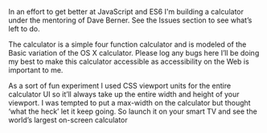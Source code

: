 In an effort to get better at JavaScript and ES6 I'm building a calculator under the mentoring of Dave Berner. See the Issues section to see what’s left to do.

The calculator is a simple four function calculator and is modeled of the Basic variation of the OS X calculator. Please log any bugs here 
I’ll be doing my best to make this calculator accessible as accessibility on the Web is important to me.

As a sort of fun experiment I used CSS viewport units for the entire calculator UI so it’ll always take up the entire width and height of your viewport. I was tempted to put a max-width on the calculator but thought ‘what the heck’ let it keep going. So launch it on your smart TV and see the world’s largest on-screen calculator 

